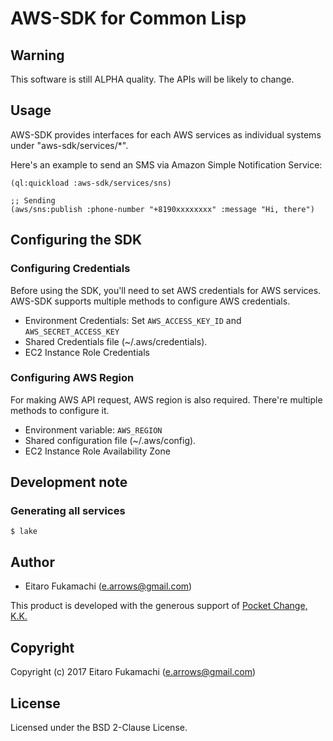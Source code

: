 # AWS-SDK for Common Lisp

## Warning

This software is still ALPHA quality. The APIs will be likely to change.

## Usage

AWS-SDK provides interfaces for each AWS services as individual systems under "aws-sdk/services/*".

Here's an example to send an SMS via Amazon Simple Notification Service:

```common-lisp
(ql:quickload :aws-sdk/services/sns)

;; Sending 
(aws/sns:publish :phone-number "+8190xxxxxxxx" :message "Hi, there")
```

## Configuring the SDK

### Configuring Credentials

Before using the SDK, you'll need to set AWS credentials for AWS services. AWS-SDK supports multiple methods to configure AWS credentials.

* Environment Credentials: Set `AWS_ACCESS_KEY_ID` and `AWS_SECRET_ACCESS_KEY`
* Shared Credentials file (~/.aws/credentials).
* EC2 Instance Role Credentials

### Configuring AWS Region

For making AWS API request, AWS region is also required. There're multiple methods to configure it.

* Environment variable: `AWS_REGION`
* Shared configuration file (~/.aws/config).
* EC2 Instance Role Availability Zone

## Development note

### Generating all services

```
$ lake
```

## Author

* Eitaro Fukamachi (e.arrows@gmail.com)

This product is developed with the generous support of [Pocket Change, K.K.](https://www.pocket-change.jp/)

## Copyright

Copyright (c) 2017 Eitaro Fukamachi (e.arrows@gmail.com)

## License

Licensed under the BSD 2-Clause License.
